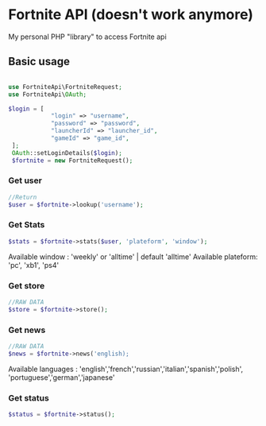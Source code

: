 # Fortnite API (doesn't work anymore)

My personal PHP "library" to access Fortnite api

## Basic usage

```php

use FortniteApi\FortniteRequest;
use FortniteApi\OAuth;

$login = [
            "login" => "username",
            "password" => "password",
            "launcherId" => "launcher_id",
            "gameId" => "game_id",
 ];
 OAuth::setLoginDetails($login);
 $fortnite = new FortniteRequest();

```

### Get user
```php
//Return
$user = $fortnite->lookup('username');
```

### Get Stats
```php
$stats = $fortnite->stats($user, 'plateform', 'window');
```
Available window : 'weekly' or 'alltime' | default 'alltime'
Available plateform: 'pc', 'xb1', 'ps4' 


### Get store
```php
//RAW DATA
$store = $fortnite->store();
```

### Get news
```php
//RAW DATA
$news = $fortnite->news('english);
```
Available languages : 'english','french','russian','italian','spanish','polish', 'portuguese','german','japanese'

### Get status
```php
$status = $fortnite->status();
```
